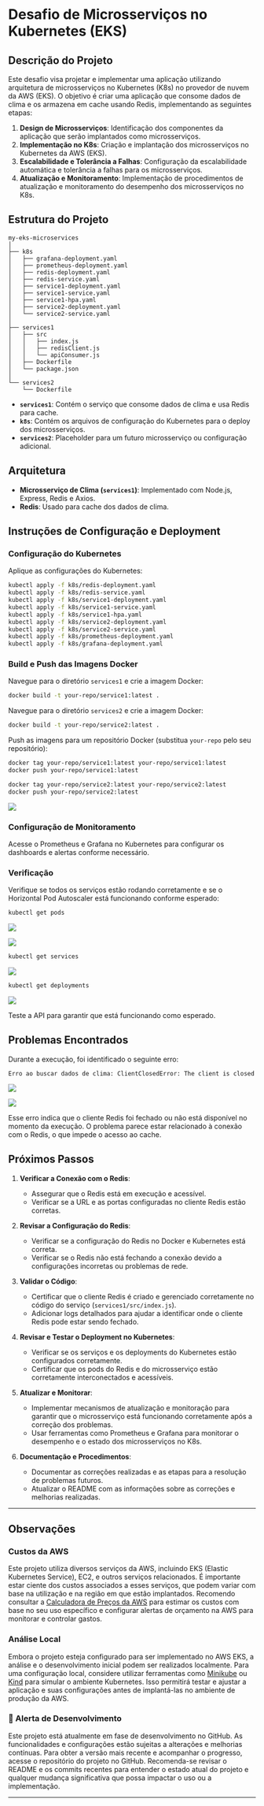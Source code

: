 # Desafio de Microsserviços no Kubernetes (EKS)

## Descrição do Projeto

Este desafio visa projetar e implementar uma aplicação utilizando arquitetura de microsserviços no Kubernetes (K8s) no provedor de nuvem da AWS (EKS). O objetivo é criar uma aplicação que consome dados de clima e os armazena em cache usando Redis, implementando as seguintes etapas:

1. **Design de Microsserviços**: Identificação dos componentes da aplicação que serão implantados como microsserviços.
2. **Implementação no K8s**: Criação e implantação dos microsserviços no Kubernetes da AWS (EKS).
3. **Escalabilidade e Tolerância a Falhas**: Configuração da escalabilidade automática e tolerância a falhas para os microsserviços.
4. **Atualização e Monitoramento**: Implementação de procedimentos de atualização e monitoramento do desempenho dos microsserviços no K8s.

## Estrutura do Projeto

```
my-eks-microservices
│
├── k8s
│   ├── grafana-deployment.yaml
│   ├── prometheus-deployment.yaml
│   ├── redis-deployment.yaml
│   ├── redis-service.yaml
│   ├── service1-deployment.yaml
│   ├── service1-service.yaml
│   ├── service1-hpa.yaml
│   ├── service2-deployment.yaml
│   └── service2-service.yaml
│
├── services1
│   ├── src
│   │   ├── index.js
│   │   ├── redisClient.js
│   │   └── apiConsumer.js
│   ├── Dockerfile
│   └── package.json
│
└── services2
    └── Dockerfile
```

- **`services1`**: Contém o serviço que consome dados de clima e usa Redis para cache.
- **`k8s`**: Contém os arquivos de configuração do Kubernetes para o deploy dos microsserviços.
- **`services2`**: Placeholder para um futuro microsserviço ou configuração adicional.

## Arquitetura

- **Microsserviço de Clima (`services1`)**: Implementado com Node.js, Express, Redis e Axios.
- **Redis**: Usado para cache dos dados de clima.

## Instruções de Configuração e Deployment

### Configuração do Kubernetes

Aplique as configurações do Kubernetes:

```bash
kubectl apply -f k8s/redis-deployment.yaml
kubectl apply -f k8s/redis-service.yaml
kubectl apply -f k8s/service1-deployment.yaml
kubectl apply -f k8s/service1-service.yaml
kubectl apply -f k8s/service1-hpa.yaml
kubectl apply -f k8s/service2-deployment.yaml
kubectl apply -f k8s/service2-service.yaml
kubectl apply -f k8s/prometheus-deployment.yaml
kubectl apply -f k8s/grafana-deployment.yaml
```

### Build e Push das Imagens Docker

Navegue para o diretório `services1` e crie a imagem Docker:

```bash
docker build -t your-repo/service1:latest .
```

Navegue para o diretório `services2` e crie a imagem Docker:

```bash
docker build -t your-repo/service2:latest .
```

Push as imagens para um repositório Docker (substitua `your-repo` pelo seu repositório):

```bash
docker tag your-repo/service1:latest your-repo/service1:latest
docker push your-repo/service1:latest

docker tag your-repo/service2:latest your-repo/service2:latest
docker push your-repo/service2:latest
```

<img src="/images/docker.png"> <br>

### Configuração de Monitoramento

Acesse o Prometheus e Grafana no Kubernetes para configurar os dashboards e alertas conforme necessário.

### Verificação

Verifique se todos os serviços estão rodando corretamente e se o Horizontal Pod Autoscaler está funcionando conforme esperado:

```bash
kubectl get pods
```

<img src="/images/get_pods.png"> <br>

<img src="/images/pods_AWS.png"> <br>

```bash
kubectl get services
```

<img src="/images/get_services.png"> <br>

```bash
kubectl get deployments
```

<img src="/images/get_deployments.png"> <br>

Teste a API para garantir que está funcionando como esperado.

## Problemas Encontrados

Durante a execução, foi identificado o seguinte erro:

```
Erro ao buscar dados de clima: ClientClosedError: The client is closed
```

<img src="/images/erro.png"> <br>

<img src="/images/erro_AWS.png"> <br>

Esse erro indica que o cliente Redis foi fechado ou não está disponível no momento da execução. O problema parece estar relacionado à conexão com o Redis, o que impede o acesso ao cache.

## Próximos Passos

1. **Verificar a Conexão com o Redis**:
   - Assegurar que o Redis está em execução e acessível.
   - Verificar se a URL e as portas configuradas no cliente Redis estão corretas.

2. **Revisar a Configuração do Redis**:
   - Verificar se a configuração do Redis no Docker e Kubernetes está correta.
   - Verificar se o Redis não está fechando a conexão devido a configurações incorretas ou problemas de rede.

3. **Validar o Código**:
   - Certificar que o cliente Redis é criado e gerenciado corretamente no código do serviço (`services1/src/index.js`).
   - Adicionar logs detalhados para ajudar a identificar onde o cliente Redis pode estar sendo fechado.

4. **Revisar e Testar o Deployment no Kubernetes**:
   - Verificar se os serviços e os deployments do Kubernetes estão configurados corretamente.
   - Certificar que os pods do Redis e do microsserviço estão corretamente interconectados e acessíveis.

5. **Atualizar e Monitorar**:
   - Implementar mecanismos de atualização e monitoração para garantir que o microsserviço está funcionando corretamente após a correção dos problemas.
   - Usar ferramentas como Prometheus e Grafana para monitorar o desempenho e o estado dos microsserviços no K8s.

6. **Documentação e Procedimentos**:
   - Documentar as correções realizadas e as etapas para a resolução de problemas futuros.
   - Atualizar o README com as informações sobre as correções e melhorias realizadas.

---

## Observações

### Custos da AWS

Este projeto utiliza diversos serviços da AWS, incluindo EKS (Elastic Kubernetes Service), EC2, e outros serviços relacionados. É importante estar ciente dos custos associados a esses serviços, que podem variar com base na utilização e na região em que estão implantados. Recomendo consultar a [Calculadora de Preços da AWS](https://calculator.aws/#/) para estimar os custos com base no seu uso específico e configurar alertas de orçamento na AWS para monitorar e controlar gastos.

### Análise Local

Embora o projeto esteja configurado para ser implementado no AWS EKS, a análise e o desenvolvimento inicial podem ser realizados localmente. Para uma configuração local, considere utilizar ferramentas como [Minikube](https://minikube.sigs.k8s.io/docs/) ou [Kind](https://kind.sigs.k8s.io/) para simular o ambiente Kubernetes. Isso permitirá testar e ajustar a aplicação e suas configurações antes de implantá-las no ambiente de produção da AWS.

### 🚧 Alerta de Desenvolvimento

Este projeto está atualmente em fase de desenvolvimento no GitHub. As funcionalidades e configurações estão sujeitas a alterações e melhorias contínuas. Para obter a versão mais recente e acompanhar o progresso, acesse o repositório do projeto no GitHub. Recomenda-se revisar o README e os commits recentes para entender o estado atual do projeto e qualquer mudança significativa que possa impactar o uso ou a implementação.

---

